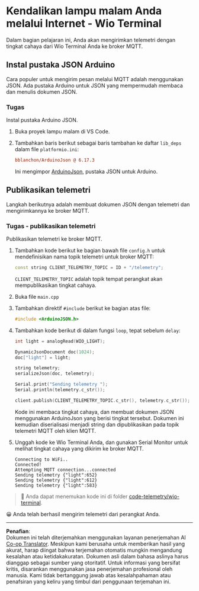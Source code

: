 <!--
CO_OP_TRANSLATOR_METADATA:
{
  "original_hash": "4bcc29fe2b65e56eada83d2476279227",
  "translation_date": "2025-08-27T22:20:20+00:00",
  "source_file": "1-getting-started/lessons/4-connect-internet/wio-terminal-telemetry.md",
  "language_code": "id"
}
-->
# Kendalikan lampu malam Anda melalui Internet - Wio Terminal

Dalam bagian pelajaran ini, Anda akan mengirimkan telemetri dengan tingkat cahaya dari Wio Terminal Anda ke broker MQTT.

## Instal pustaka JSON Arduino

Cara populer untuk mengirim pesan melalui MQTT adalah menggunakan JSON. Ada pustaka Arduino untuk JSON yang mempermudah membaca dan menulis dokumen JSON.

### Tugas

Instal pustaka Arduino JSON.

1. Buka proyek lampu malam di VS Code.

1. Tambahkan baris berikut sebagai baris tambahan ke daftar `lib_deps` dalam file `platformio.ini`:

    ```ini
    bblanchon/ArduinoJson @ 6.17.3
    ```

    Ini mengimpor [ArduinoJson](https://arduinojson.org), pustaka JSON untuk Arduino.

## Publikasikan telemetri

Langkah berikutnya adalah membuat dokumen JSON dengan telemetri dan mengirimkannya ke broker MQTT.

### Tugas - publikasikan telemetri

Publikasikan telemetri ke broker MQTT.

1. Tambahkan kode berikut ke bagian bawah file `config.h` untuk mendefinisikan nama topik telemetri untuk broker MQTT:

    ```cpp
    const string CLIENT_TELEMETRY_TOPIC = ID + "/telemetry";
    ```

    `CLIENT_TELEMETRY_TOPIC` adalah topik tempat perangkat akan mempublikasikan tingkat cahaya.

1. Buka file `main.cpp`

1. Tambahkan direktif `#include` berikut ke bagian atas file:

    ```cpp
    #include <ArduinoJSON.h>
    ```

1. Tambahkan kode berikut di dalam fungsi `loop`, tepat sebelum `delay`:

    ```cpp
    int light = analogRead(WIO_LIGHT);

    DynamicJsonDocument doc(1024);
    doc["light"] = light;

    string telemetry;
    serializeJson(doc, telemetry);

    Serial.print("Sending telemetry ");
    Serial.println(telemetry.c_str());

    client.publish(CLIENT_TELEMETRY_TOPIC.c_str(), telemetry.c_str());
    ```

    Kode ini membaca tingkat cahaya, dan membuat dokumen JSON menggunakan ArduinoJson yang berisi tingkat tersebut. Dokumen ini kemudian diserialisasi menjadi string dan dipublikasikan pada topik telemetri MQTT oleh klien MQTT.

1. Unggah kode ke Wio Terminal Anda, dan gunakan Serial Monitor untuk melihat tingkat cahaya yang dikirim ke broker MQTT.

    ```output
    Connecting to WiFi..
    Connected!
    Attempting MQTT connection...connected
    Sending telemetry {"light":652}
    Sending telemetry {"light":612}
    Sending telemetry {"light":583}
    ```

> 💁 Anda dapat menemukan kode ini di folder [code-telemetry/wio-terminal](../../../../../1-getting-started/lessons/4-connect-internet/code-telemetry/wio-terminal).

😀 Anda telah berhasil mengirim telemetri dari perangkat Anda.

---

**Penafian**:  
Dokumen ini telah diterjemahkan menggunakan layanan penerjemahan AI [Co-op Translator](https://github.com/Azure/co-op-translator). Meskipun kami berusaha untuk memberikan hasil yang akurat, harap diingat bahwa terjemahan otomatis mungkin mengandung kesalahan atau ketidakakuratan. Dokumen asli dalam bahasa aslinya harus dianggap sebagai sumber yang otoritatif. Untuk informasi yang bersifat kritis, disarankan menggunakan jasa penerjemahan profesional oleh manusia. Kami tidak bertanggung jawab atas kesalahpahaman atau penafsiran yang keliru yang timbul dari penggunaan terjemahan ini.